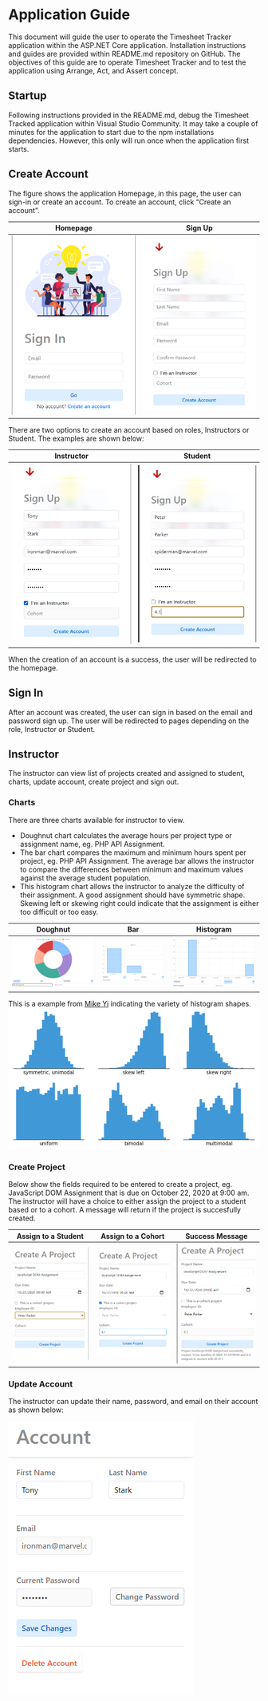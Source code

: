 ﻿# Application Guide
This document will guide the user to operate the Timesheet Tracker application within the ASP.NET Core application. Installation instructions and guides are provided within README.md repository on GitHub. The objectives of this guide are to operate Timesheet Tracker and to test the application using Arrange, Act, and Assert concept.

## Startup
Following instructions provided in the README.md, debug the Timesheet Tracked application within Visual Studio Community. It may take a couple of minutes for the application to start due to the npm installations dependencies. However, this only will run once when the application first starts. 

## Create Account
The figure shows the application Homepage, in this page, the user can sign-in or create an account. To create an account, click “Create an account”.

| Homepage  | Sign Up |
| ------------- | ------------- |
| ![homepage](Screenshots/homepage.PNG) | ![signup](Screenshots/signup.PNG) |

There are two options to create an account based on roles, Instructors or Student. The examples are shown below:

| Instructor  | Student |
| ------------- | ------------- |
| ![instructor signup](Screenshots/instructor_signup.PNG) | ![student signup](Screenshots/student_signup.PNG) |

When the creation of an account is a success, the user will be redirected to the homepage. 

## Sign In

After an account was created, the user can sign in based on the email and password sign up. The user will be redirected to pages depending on the role, Instructor or Student. 

## Instructor

The instructor can view list of projects created and assigned to student, charts, update account, create project and sign out. 

### Charts

There are three charts available for instructor to view.
- Doughnut chart calculates the average hours per project type or assignment name, eg. PHP API Assignment.
- The bar chart compares the maximum and minimum hours spent per project, eg. PHP API Assignment. The average bar allows the instructor to compare the differences between minimum and maximum values against the average student population. 
- This histogram chart allows the instructor to analyze the difficulty of their assignment. A good assignment should have symmetric shape. Skewing left or skewing right could indicate that the assignment is either too difficult or too easy. 

| Doughnut  | Bar | Histogram |
| ------------- | ------------- | ------------- |
| ![doughnut](Screenshots/doughnut_chart.PNG)  | ![bar](Screenshots/bar_chart.PNG)  | ![histogram](Screenshots/Histogram_Chart.PNG) |

This is a example from [Mike Yi](https://chartio.com/learn/charts/histogram-complete-guide/) indicating the variety of histogram shapes.
![histogram variety](Screenshots/histogram-variaties.png)

### Create Project

Below show the fields required to be entered to create a project, eg. JavaScript DOM Assignment that is due on October 22, 2020 at 9:00 am. The instructor will have a choice to either assign the project to a student based or to a cohort. A message will return if the project is succesfully created. 

| Assign to a Student  | Assign to a Cohort | Success Message |
| ------------- | ------------- | ------------- |
| ![To a Student](Screenshots/create_project_individual.PNG)  | ![To a Cohort](Screenshots/create_project_cohort.PNG)  | ![Project Success Message](Screenshots/create_project_success.PNG)

### Update Account

The instructor can update their name, password, and email on their account as shown below:

![Update Account](Screenshots/update_account.PNG)
 

